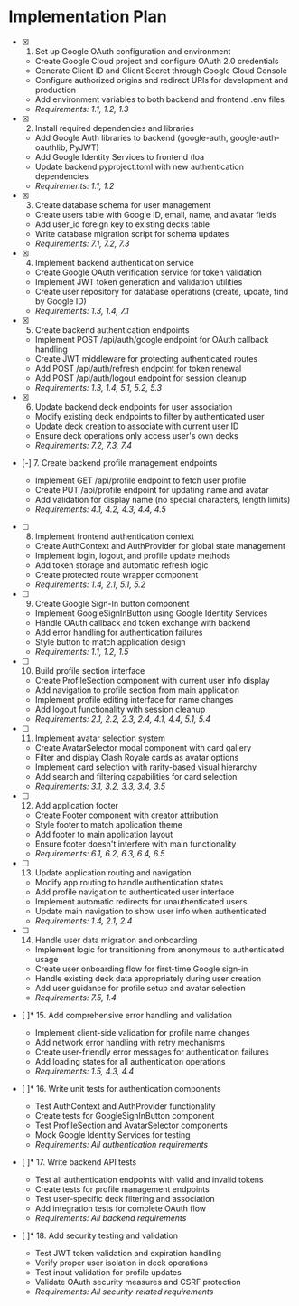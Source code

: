 # Implementation Plan

- [x] 1. Set up Google OAuth configuration and environment





  - Create Google Cloud project and configure OAuth 2.0 credentials
  - Generate Client ID and Client Secret through Google Cloud Console
  - Configure authorized origins and redirect URIs for development and production
  - Add environment variables to both backend and frontend .env files
  - _Requirements: 1.1, 1.2, 1.3_

- [x] 2. Install required dependencies and libraries






  - Add Google Auth libraries to backend (google-auth, google-auth-oauthlib, PyJWT)
  - Add Google Identity Services to frontend (loa
  - Update backend pyproject.toml with new authentication dependencies
  - _Requirements: 1.1, 1.2_

- [x] 3. Create database schema for user management





  - Create users table with Google ID, email, name, and avatar fields
  - Add user_id foreign key to existing decks table
  - Write database migration script for schema updates
  - _Requirements: 7.1, 7.2, 7.3_

- [x] 4. Implement backend authentication service




  - Create Google OAuth verification service for token validation
  - Implement JWT token generation and validation utilities
  - Create user repository for database operations (create, update, find by Google ID)
  - _Requirements: 1.3, 1.4, 7.1_

- [x] 5. Create backend authentication endpoints





  - Implement POST /api/auth/google endpoint for OAuth callback handling
  - Create JWT middleware for protecting authenticated routes
  - Add POST /api/auth/refresh endpoint for token renewal
  - Add POST /api/auth/logout endpoint for session cleanup
  - _Requirements: 1.3, 1.4, 5.1, 5.2, 5.3_

- [x] 6. Update backend deck endpoints for user association




  - Modify existing deck endpoints to filter by authenticated user
  - Update deck creation to associate with current user ID
  - Ensure deck operations only access user's own decks
  - _Requirements: 7.2, 7.3, 7.4_

- [-] 7. Create backend profile management endpoints



  - Implement GET /api/profile endpoint to fetch user profile
  - Create PUT /api/profile endpoint for updating name and avatar
  - Add validation for display name (no special characters, length limits)
  - _Requirements: 4.1, 4.2, 4.3, 4.4, 4.5_

- [ ] 8. Implement frontend authentication context
  - Create AuthContext and AuthProvider for global state management
  - Implement login, logout, and profile update methods
  - Add token storage and automatic refresh logic
  - Create protected route wrapper component
  - _Requirements: 1.4, 2.1, 5.1, 5.2_

- [ ] 9. Create Google Sign-In button component
  - Implement GoogleSignInButton using Google Identity Services
  - Handle OAuth callback and token exchange with backend
  - Add error handling for authentication failures
  - Style button to match application design
  - _Requirements: 1.1, 1.2, 1.5_

- [ ] 10. Build profile section interface
  - Create ProfileSection component with current user info display
  - Add navigation to profile section from main application
  - Implement profile editing interface for name changes
  - Add logout functionality with session cleanup
  - _Requirements: 2.1, 2.2, 2.3, 2.4, 4.1, 4.4, 5.1, 5.4_

- [ ] 11. Implement avatar selection system
  - Create AvatarSelector modal component with card gallery
  - Filter and display Clash Royale cards as avatar options
  - Implement card selection with rarity-based visual hierarchy
  - Add search and filtering capabilities for card selection
  - _Requirements: 3.1, 3.2, 3.3, 3.4, 3.5_

- [ ] 12. Add application footer
  - Create Footer component with creator attribution
  - Style footer to match application theme
  - Add footer to main application layout
  - Ensure footer doesn't interfere with main functionality
  - _Requirements: 6.1, 6.2, 6.3, 6.4, 6.5_

- [ ] 13. Update application routing and navigation
  - Modify app routing to handle authentication states
  - Add profile navigation to authenticated user interface
  - Implement automatic redirects for unauthenticated users
  - Update main navigation to show user info when authenticated
  - _Requirements: 1.4, 2.1, 2.4_

- [ ] 14. Handle user data migration and onboarding
  - Implement logic for transitioning from anonymous to authenticated usage
  - Create user onboarding flow for first-time Google sign-in
  - Handle existing deck data appropriately during user creation
  - Add user guidance for profile setup and avatar selection
  - _Requirements: 7.5, 1.4_

- [ ]* 15. Add comprehensive error handling and validation
  - Implement client-side validation for profile name changes
  - Add network error handling with retry mechanisms
  - Create user-friendly error messages for authentication failures
  - Add loading states for all authentication operations
  - _Requirements: 1.5, 4.3, 4.4_

- [ ]* 16. Write unit tests for authentication components
  - Test AuthContext and AuthProvider functionality
  - Create tests for GoogleSignInButton component
  - Test ProfileSection and AvatarSelector components
  - Mock Google Identity Services for testing
  - _Requirements: All authentication requirements_

- [ ]* 17. Write backend API tests
  - Test all authentication endpoints with valid and invalid tokens
  - Create tests for profile management endpoints
  - Test user-specific deck filtering and association
  - Add integration tests for complete OAuth flow
  - _Requirements: All backend requirements_

- [ ]* 18. Add security testing and validation
  - Test JWT token validation and expiration handling
  - Verify proper user isolation in deck operations
  - Test input validation for profile updates
  - Validate OAuth security measures and CSRF protection
  - _Requirements: All security-related requirements_